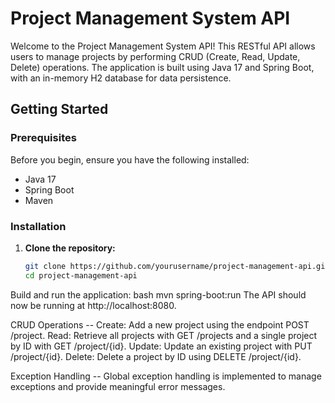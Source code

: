 # Project Management System API

Welcome to the Project Management System API! This RESTful API allows users to manage projects by performing CRUD (Create, Read, Update, Delete) operations. The application is built using Java 17 and Spring Boot, with an in-memory H2 database for data persistence.

## Getting Started

### Prerequisites

Before you begin, ensure you have the following installed:

- Java 17
- Spring Boot
- Maven

### Installation

1. **Clone the repository:**

   ```bash
   git clone https://github.com/yourusername/project-management-api.git
   cd project-management-api
Build and run the application:
bash
mvn spring-boot:run
The API should now be running at http://localhost:8080.

CRUD Operations --
Create: Add a new project using the endpoint POST /project.
Read: Retrieve all projects with GET /projects and a single project by ID with GET /project/{id}.
Update: Update an existing project with PUT /project/{id}.
Delete: Delete a project by ID using DELETE /project/{id}.

Exception Handling --
Global exception handling is implemented to manage exceptions and provide meaningful error messages.
